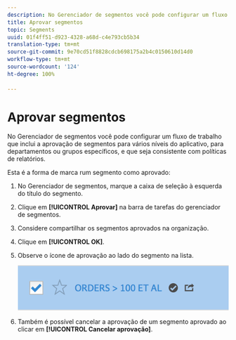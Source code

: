```yaml
---
description: No Gerenciador de segmentos você pode configurar um fluxo de trabalho que inclui a aprovação de segmentos para vários níveis do aplicativo, para departamentos ou grupos específicos, e que seja consistente com políticas de relatórios.
title: Aprovar segmentos
topic: Segments
uuid: 01f4ff51-d923-4328-a68d-c4e793cb5b34
translation-type: tm+mt
source-git-commit: 9e70cd51f8828cdcb698175a2b4c0150610d14d0
workflow-type: tm+mt
source-wordcount: '124'
ht-degree: 100%

---
```



# Aprovar segmentos

No Gerenciador de segmentos você pode configurar um fluxo de trabalho que inclui a aprovação de segmentos para vários níveis do aplicativo, para departamentos ou grupos específicos, e que seja consistente com políticas de relatórios.

Esta é a forma de marca rum segmento como aprovado:

1. No Gerenciador de segmentos, marque a caixa de seleção à esquerda do título do segmento.
1. Clique em **[!UICONTROL Aprovar]** na barra de tarefas do gerenciador de segmentos.
1. Considere compartilhar os segmentos aprovados na organização.
1. Clique em **[!UICONTROL OK]**.
1. Observe o ícone de aprovação ao lado do segmento na lista.

   ![](assets/seg_approved.png)

1. Também é possível cancelar a aprovação de um segmento aprovado ao clicar em **[!UICONTROL Cancelar aprovação]**.

